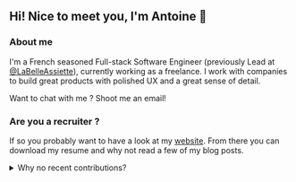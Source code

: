 ## Hi! Nice to meet you, I'm Antoine 👋

### About me

I'm a French seasoned Full-stack Software Engineer (previously Lead at [@LaBelleAssiette](https://github.com/LaBelleAssiette)), currently working as a freelance. I work with companies to build great products with polished UX and a great sense of detail.

Want to chat with me ? Shoot me an email!

### Are you a recruiter ?

If so you probably want to have a look at my [website](https://saveman71.com). From there you can download my resume and why not read a few of my blog posts.

<details>
  <summary>Why no recent contributions?</summary>
  
  > Since leaving @LaBelleAssiette, I haven't worked via GitHub much. Thus the contribution graph looks a bit empty 🕸️.
  > 
  > As much as I understand some recruiters may be quick to judge the lack of activity, I'm still very active and looking for new opportunities ;)
</details>

